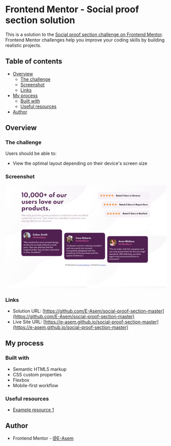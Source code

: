 # Frontend Mentor - Social proof section solution

This is a solution to the [Social proof section challenge on Frontend Mentor](https://www.frontendmentor.io/challenges/social-proof-section-6e0qTv_bA). Frontend Mentor challenges help you improve your coding skills by building realistic projects. 

## Table of contents

- [Overview](#overview)
  - [The challenge](#the-challenge)
  - [Screenshot](#screenshot)
  - [Links](#links)
- [My process](#my-process)
  - [Built with](#built-with)
  - [Useful resources](#useful-resources)
- [Author](#author)

## Overview

### The challenge

Users should be able to:

- View the optimal layout depending on their device's screen size

### Screenshot

![](/images/screenshot.png)


### Links

- Solution URL: [https://github.com/E-Asem/social-proof-section-master](https://github.com/E-Asem/social-proof-section-master)
- Live Site URL: [https://e-asem.github.io/social-proof-section-master](https://e-asem.github.io/social-proof-section-master)

## My process

### Built with

- Semantic HTML5 markup
- CSS custom properties
- Flexbox
- Mobile-first workflow

### Useful resources

- [Example resource 1](https://developer.mozilla.org/en-US/docs/Web/CSS/Reference) 

## Author

- Frontend Mentor - [@E-Asem](https://www.frontendmentor.io/profile/E-Asem)

